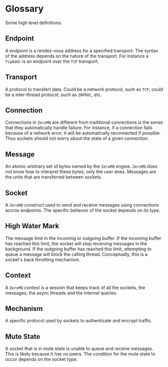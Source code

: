 # Glossary
Some high level definitions.

## Endpoint
A endpoint is a rendez-vous address for a specified transport. The syntax
of the address depends on the nature of the transport. For instance
a `TcpAddr` is an endpoint over the `TCP` transport.

## Transport
A protocol to transfert data. Could be a network protocol, such as `TCP`,
could be a inter-thread protocol, such as `INPROC`, etc.

## Connection
Connections in `ZeroMQ` are different from traditional connections is the
sense that they automatically handle failure. For instance, if a connection
fails because of a network error, it will be automatically reconnected if
possible. Thus sockets should not worry about the state of a given connection.

## Message
An atomic arbitrary set of bytes owned by the `ZeroMQ` engine. `ZeroMQ` does
not know how to interpret these bytes, only the user does. Messages are
the units that are transferred between sockets.

## Socket
A `ZeroMQ` construct used to send and receive messages using connections
accros endpoints. The specific behavior of the socket depends on its type.

## High Water Mark
The message limit in the incoming or outgoing buffer. If the incoming
buffer has reached this limit, the socket will stop receiving messages
in the background. If the outgoing buffer has reached this limit, attempting
to queue a message will block the calling thread. Conceptually, this is a
socket's back throttling mechanism.

## Context
A `ZeroMQ` context is a session that keeps track of all the sockets,
the messages, the async threads and the internal queries.

## Mechanism
A specific protocol used by sockets to authenticate and encrypt traffic.

## Mute State
A socket that is in mute state is unable to queue and receive messages.
This is likely because it has no peers. The condition for the mute state to
occur depends on the socket type.

